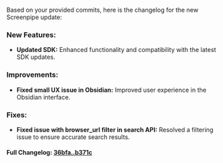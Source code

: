 Based on your provided commits, here is the changelog for the new Screenpipe update:

### **New Features:**
- **Updated SDK:** Enhanced functionality and compatibility with the latest SDK updates.

### **Improvements:**
- **Fixed small UX issue in Obsidian:** Improved user experience in the Obsidian interface.
 
### **Fixes:**
- **Fixed issue with browser_url filter in search API:** Resolved a filtering issue to ensure accurate search results.

#### **Full Changelog:** [36bfa..b371c](https://github.com/mediar-ai/screenpipe/compare/36bfa..b371c)

